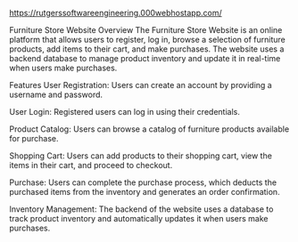 https://rutgerssoftwareengineering.000webhostapp.com/

Furniture Store Website
Overview
The Furniture Store Website is an online platform that allows users to register, log in, browse a selection of furniture products, add items to their cart, and make purchases. The website uses a backend database to manage product inventory and update it in real-time when users make purchases.

Features
User Registration: Users can create an account by providing a username and password.

User Login: Registered users can log in using their credentials.

Product Catalog: Users can browse a catalog of furniture products available for purchase.

Shopping Cart: Users can add products to their shopping cart, view the items in their cart, and proceed to checkout.

Purchase: Users can complete the purchase process, which deducts the purchased items from the inventory and generates an order confirmation.

Inventory Management: The backend of the website uses a database to track product inventory and automatically updates it when users make purchases.
